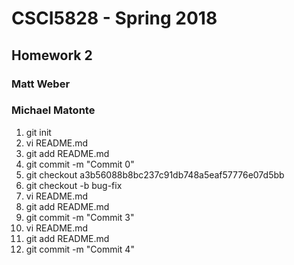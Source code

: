 # CSCI5828 - Spring 2018
## Homework 2
### Matt Weber
### Michael Matonte

1. git init<br>
2. vi README.md<br>
3. git add README.md<br>
4. git commit -m "Commit 0"<br>
5. git checkout a3b56088b8bc237c91db748a5eaf57776e07d5bb<br>
6. git checkout -b bug-fix<br>
7. vi README.md<br>
8. git add README.md<br>
9. git commit -m "Commit 3"<br>
10. vi README.md<br>
11. git add README.md<br>
12. git commit -m "Commit 4"<br>




